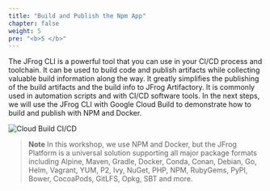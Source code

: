 ```yaml
---
title: "Build and Publish the Npm App"
chapter: false
weight: 5
pre: "<b>5 </b>"
---
```


The JFrog CLI is a powerful tool that you can use in your CI/CD process and toolchain. It can be used to build code and publish artifacts while collecting valuable build information along the way. It greatly simplifies the publishing of the build artifacts and the build info to JFrog Artifactory. It is commonly used in automation scripts and with CI/CD software tools. In the next steps, we will use the JFrog CLI with Google Cloud Build to demonstrate how to build and publish with NPM and Docker.


![Cloud Build CI/CD](../../docs/images/cloud-build-cicd.png)

> **Note** In this workshop, we use NPM and Docker, but the JFrog Platform is a universal solution supporting all major package formats including Alpine, Maven, Gradle, Docker, Conda, Conan, Debian, Go, Helm, Vagrant, YUM, P2, Ivy, NuGet, PHP, NPM, RubyGems, PyPI, Bower, CocoaPods, GitLFS, Opkg, SBT and more.


